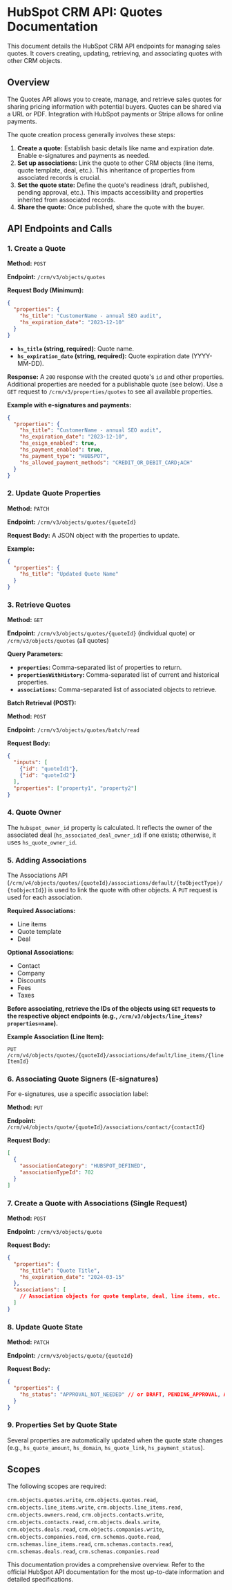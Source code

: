 # HubSpot CRM API: Quotes Documentation

This document details the HubSpot CRM API endpoints for managing sales quotes.  It covers creating, updating, retrieving, and associating quotes with other CRM objects.

## Overview

The Quotes API allows you to create, manage, and retrieve sales quotes for sharing pricing information with potential buyers.  Quotes can be shared via a URL or PDF.  Integration with HubSpot payments or Stripe allows for online payments.

The quote creation process generally involves these steps:

1. **Create a quote:**  Establish basic details like name and expiration date.  Enable e-signatures and payments as needed.
2. **Set up associations:** Link the quote to other CRM objects (line items, quote template, deal, etc.).  This inheritance of properties from associated records is crucial.
3. **Set the quote state:** Define the quote's readiness (draft, published, pending approval, etc.).  This impacts accessibility and properties inherited from associated records.
4. **Share the quote:** Once published, share the quote with the buyer.


## API Endpoints and Calls

### 1. Create a Quote

**Method:** `POST`

**Endpoint:** `/crm/v3/objects/quotes`

**Request Body (Minimum):**

```json
{
  "properties": {
    "hs_title": "CustomerName - annual SEO audit",
    "hs_expiration_date": "2023-12-10"
  }
}
```

* **`hs_title` (string, required):** Quote name.
* **`hs_expiration_date` (string, required):** Quote expiration date (YYYY-MM-DD).

**Response:**  A `200` response with the created quote's `id` and other properties.  Additional properties are needed for a publishable quote (see below).  Use a `GET` request to `/crm/v3/properties/quotes` to see all available properties.

**Example with e-signatures and payments:**

```json
{
  "properties": {
    "hs_title": "CustomerName - annual SEO audit",
    "hs_expiration_date": "2023-12-10",
    "hs_esign_enabled": true,
    "hs_payment_enabled": true,
    "hs_payment_type": "HUBSPOT",
    "hs_allowed_payment_methods": "CREDIT_OR_DEBIT_CARD;ACH"
  }
}
```

### 2. Update Quote Properties

**Method:** `PATCH`

**Endpoint:** `/crm/v3/objects/quotes/{quoteId}`

**Request Body:**  A JSON object with the properties to update.

**Example:**

```json
{
  "properties": {
    "hs_title": "Updated Quote Name"
  }
}
```

### 3. Retrieve Quotes

**Method:** `GET`

**Endpoint:** `/crm/v3/objects/quotes/{quoteId}` (individual quote) or `/crm/v3/objects/quotes` (all quotes)

**Query Parameters:**

* **`properties`:** Comma-separated list of properties to return.
* **`propertiesWithHistory`:** Comma-separated list of current and historical properties.
* **`associations`:** Comma-separated list of associated objects to retrieve.

**Batch Retrieval (POST):**

**Method:** `POST`

**Endpoint:** `/crm/v3/objects/quotes/batch/read`

**Request Body:**

```json
{
  "inputs": [
    {"id": "quoteId1"},
    {"id": "quoteId2"}
  ],
  "properties": ["property1", "property2"]
}
```


### 4. Quote Owner

The `hubspot_owner_id` property is calculated.  It reflects the owner of the associated deal (`hs_associated_deal_owner_id`) if one exists; otherwise, it uses `hs_quote_owner_id`.

### 5. Adding Associations

The Associations API (`/crm/v4/objects/quotes/{quoteId}/associations/default/{toObjectType}/{toObjectId}`) is used to link the quote with other objects.  A `PUT` request is used for each association.

**Required Associations:**

* Line items
* Quote template
* Deal

**Optional Associations:**

* Contact
* Company
* Discounts
* Fees
* Taxes

**Before associating, retrieve the IDs of the objects using `GET` requests to the respective object endpoints (e.g., `/crm/v3/objects/line_items?properties=name`).**

**Example Association (Line Item):**

`PUT /crm/v4/objects/quotes/{quoteId}/associations/default/line_items/{lineItemId}`

### 6.  Associating Quote Signers (E-signatures)

For e-signatures, use a specific association label:

**Method:** `PUT`

**Endpoint:** `/crm/v4/objects/quote/{quoteId}/associations/contact/{contactId}`

**Request Body:**

```json
[
  {
    "associationCategory": "HUBSPOT_DEFINED",
    "associationTypeId": 702
  }
]
```


### 7. Create a Quote with Associations (Single Request)

**Method:** `POST`

**Endpoint:** `/crm/v3/objects/quote`

**Request Body:**

```json
{
  "properties": {
    "hs_title": "Quote Title",
    "hs_expiration_date": "2024-03-15"
  },
  "associations": [
    // Association objects for quote template, deal, line items, etc.
  ]
}
```

### 8. Update Quote State

**Method:** `PATCH`

**Endpoint:** `/crm/v3/objects/quote/{quoteId}`

**Request Body:**

```json
{
  "properties": {
    "hs_status": "APPROVAL_NOT_NEEDED" // or DRAFT, PENDING_APPROVAL, APPROVED, REJECTED
  }
}
```

### 9. Properties Set by Quote State

Several properties are automatically updated when the quote state changes (e.g., `hs_quote_amount`, `hs_domain`, `hs_quote_link`, `hs_payment_status`).


## Scopes

The following scopes are required:

`crm.objects.quotes.write`, `crm.objects.quotes.read`, `crm.objects.line_items.write`, `crm.objects.line_items.read`, `crm.objects.owners.read`, `crm.objects.contacts.write`, `crm.objects.contacts.read`, `crm.objects.deals.write`, `crm.objects.deals.read`, `crm.objects.companies.write`, `crm.objects.companies.read`, `crm.schemas.quote.read`, `crm.schemas.line_items.read`, `crm.schemas.contacts.read`, `crm.schemas.deals.read`, `crm.schemas.companies.read`


This documentation provides a comprehensive overview.  Refer to the official HubSpot API documentation for the most up-to-date information and detailed specifications.
